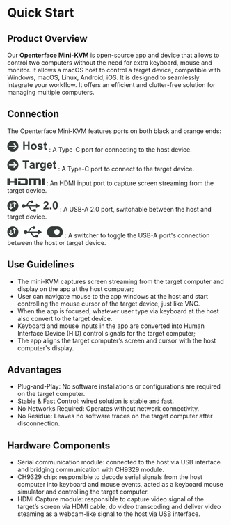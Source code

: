 # Quick Start

## Product Overview

Our **Openterface Mini-KVM** is open-source app and device that allows to control two computers without the need for extra keyboard, mouse and monitor. 
It allows a macOS host to control a target device, compatible with Windows, macOS, Linux, Android, iOS.
It is designed to seamlessly integrate your workflow. It offers an efficient and clutter-free solution for managing multiple computers. 

## Connection

The Openterface Mini-KVM features ports on both black and orange ends:

![Type-C to Host](images/type-c-to-host-2.svg)
:   A Type-C port for connecting to the host device.

![Type-C to Target](images/type-c-to-target-2.svg)
:   A Type-C port to connect to the target device.

![HDMI Port](images/hdmi-port-2.svg)
:   An HDMI input port to capture screen streaming from the target device.

![Switchable USB-A Port](images/switchable-usb-a-port-2.svg)
:   A USB-A 2.0 port, switchable between the host and target device.

![Switcher](images/switcher-2.svg)
:   A switcher to toggle the USB-A port's connection between the host or target device.

    
## Use Guidelines

* The mini-KVM captures screen streaming from the target computer and display on the app at the host computer;
* User can navigate mouse to the app windows at the host and start controlling the mouse cursor of the target device, just like VNC.
* When the app is focused, whatever user type via keyboard at the host also convert to the target device. 
* Keyboard and mouse inputs in the app are converted into Human Interface Device (HID) control signals for the target computer;
* The app aligns the target computer’s screen and cursor with the host computer's display.

## Advantages
* Plug-and-Play: No software installations or configurations are required on the target computer.
* Stable & Fast Control: wired solution is stable and fast.
* No Networks Required: Operates without network connectivity.
* No Residue: Leaves no software traces on the target computer after disconnection.

## Hardware Components
* Serial communication module: connected to the host via USB interface and bridging communication with CH9329 module.
* CH9329 chip: responsible to decode serial signals from the host computer into keyboard and mouse events, acted as a keyboard mouse simulator and controlling the target computer.
* HDMI Capture module: responsible to capture video signal of the target’s screen via HDMI cable, do video transcoding and deliver video steaming as a webcam-like signal to the host via USB interface.